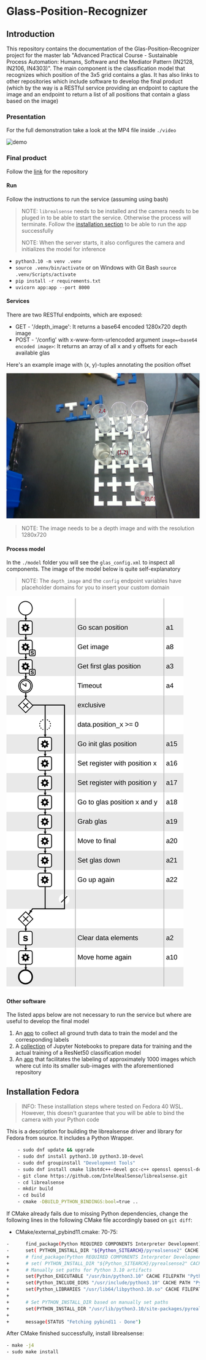 # Glass-Position-Recognizer

## Introduction

This repository contains the documentation of the Glas-Position-Recognizer project for the master lab "Advanced Practical Course - Sustainable Process Automation: Humans, Software and the Mediator Pattern (IN2128, IN2106, IN4303)". The main component is the classification model that recognizes which position of the 3x5 grid contains a glas. It has also links to other repositories which include software to develop the final product (which by the way is a RESTful service providing an endpoint to capture the image and an endpoint to return a list of all positions that contain a glass based on the image)

### Presentation

For the full demonstration take a look at the MP4 file inside `./video`

![demo](./demo/demo.gif)

### Final product

Follow the [link](https://github.com/abrd97/recognizer) for the repository

#### Run

Follow the instructions to run the service (assuming using bash)
> NOTE: `librealsense` needs to be installed and the camera needs to be pluged in to be able to start the service. Otherwise the process will terminate. Follow the [installation section](##installation-fedora) to be able to run the app successfully
> 
> NOTE: When the server starts, it also configures the camera and initializes the model for inference

- `python3.10 -m venv .venv`
- `source .venv/bin/activate` or on Windows with Git Bash `source .venv/Scripts/activate`
- `pip install -r requirements.txt`
- `uvicorn app:app --port 8000`

#### Services

There are two RESTful endpoints, which are exposed:

- GET - '/depth_image': It returns a base64 encoded 1280x720 depth image
- POST - '/config' with x-www-form-urlencoded argument `image=<base64 encoded image>`: It returns an array of all x and y offsets for each available glas

Here's an example image with (x, y)-tuples annotating the position offset
 
![demo-image](./demo/demo.png)

> NOTE: The image needs to be a depth image and with the resolution 1280x720

#### Process model

In the `./model` folder you will see the `glas_config.xml` to inspect all components. The image of the model below is quite self-explanatory
> NOTE: The `depth_image` and the `config` endpoint variables have placeholder domains for you to insert your custom domain

![process-model](./model/glas_config.svg)

#### Other software

The listed apps below are not necessary to run the service but where are useful to develop the final model

1. An [app](https://github.com/abrd97/cobot_camera) to collect all ground truth data to train the model and the corresponding labels
2. A [collection](https://github.com/abrd97/cobot_model) of Jupyter Notebooks to prepare data for training and the actual training of a ResNet50 classification model
3. An [app](https://github.com/abrd97/labeling) that facilitates the labeling of approximately 1000 images which where cut into its smaller sub-images with the aforementioned repository

## Installation Fedora
> INFO: These installlation steps where tested on Fedora 40 WSL. However, this doesn't guarantee that you will be able to bind the camera with your Python code

This is a description for building the librealsense driver and library for Fedora from source. It includes a Python Wrapper.

```bash
    - sudo dnf update && upgrade
    - sudo dnf install python3.10 python3.10-devel
    - sudo dnf groupinstall "Development Tools"
    - sudo dnf install cmake libstdc++-devel gcc-c++ openssl openssl-devel libX11-devel libXcursor-devel mesa-libGL-devel mesa-libGLU-devel libXi-devel
    - git clone https://github.com/IntelRealSense/librealsense.git
    - cd librealsense
    - mkdir build
    - cd build
    - cmake -DBUILD_PYTHON_BINDINGS:bool=true ..
```

If CMake already fails due to missing Python dependencies, change the following lines in the following CMake file accordingly based on `git diff`:
- CMake/external_pybind11.cmake: 70-75:

```bash
-      find_package(Python REQUIRED COMPONENTS Interpreter Development)
-      set( PYTHON_INSTALL_DIR "${Python_SITEARCH}/pyrealsense2" CACHE PATH "Installation directory for Python bindings")
+      # find_package(Python REQUIRED COMPONENTS Interpreter Development)
+      # set( PYTHON_INSTALL_DIR "${Python_SITEARCH}/pyrealsense2" CACHE PATH "Installation directory for Python bindings")
+      # Manually set paths for Python 3.10 artifacts
+      set(Python_EXECUTABLE "/usr/bin/python3.10" CACHE FILEPATH "Python executable")
+      set(Python_INCLUDE_DIRS "/usr/include/python3.10" CACHE PATH "Python include directories")
+      set(Python_LIBRARIES "/usr/lib64/libpython3.10.so" CACHE FILEPATH "Python libraries")
+
+      # Set PYTHON_INSTALL_DIR based on manually set paths
+      set(PYTHON_INSTALL_DIR "/usr/lib/python3.10/site-packages/pyrealsense2" CACHE PATH "Installation directory for Python bindings")
+
+      message(STATUS "Fetching pybind11 - Done")
```

After CMake finished successfully, install librealsense:

```bash
- make -j4
- sudo make install
```
